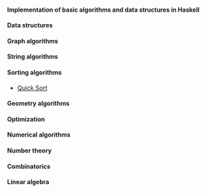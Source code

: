 #### Implementation of basic algorithms and data structures in Haskell

#### Data structures 
#### Graph algorithms 
#### String algorithms 
#### Sorting algorithms
+ [Quick Sort](sort/quicksort.hs)

#### Geometry algorithms
#### Optimization
#### Numerical algorithms
#### Number theory
#### Combinatorics
#### Linear algebra
